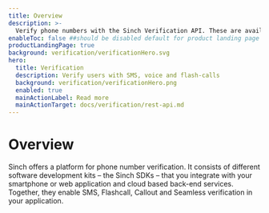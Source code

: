 ```yaml
---
title: Overview
description: >-
  Verify phone numbers with the Sinch Verification API. These are available for Rest, iOS, Android and JavaScript.
enableToc: false ##should be disabled default for product landing page
productLandingPage: true
background: verification/verificationHero.svg
hero:
  title: Verification
  description: Verify users with SMS, voice and flash-calls
  background: verification/verificationHero.png
  enabled: true
  mainActionLabel: Read more
  mainActionTarget: docs/verification/rest-api.md
---
```


# Overview

Sinch offers a platform for phone number verification. It consists of different software development kits – the Sinch SDKs – that you integrate with your smartphone or web application and cloud based back-end services. Together, they enable SMS, Flashcall, Callout and Seamless verification in your application.
